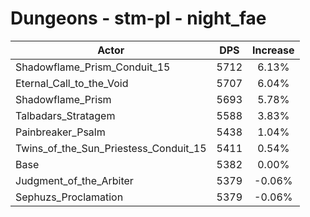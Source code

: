 # Dungeons - stm-pl - night_fae
| Actor | DPS | Increase |
|---|:---:|:---:|
|Shadowflame_Prism_Conduit_15|5712|6.13%|
|Eternal_Call_to_the_Void|5707|6.04%|
|Shadowflame_Prism|5693|5.78%|
|Talbadars_Stratagem|5588|3.83%|
|Painbreaker_Psalm|5438|1.04%|
|Twins_of_the_Sun_Priestess_Conduit_15|5411|0.54%|
|Base|5382|0.00%|
|Judgment_of_the_Arbiter|5379|-0.06%|
|Sephuzs_Proclamation|5379|-0.06%|
